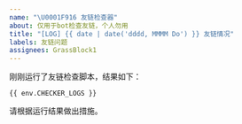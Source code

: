 ```yaml
---
name: "\U0001F916 友链检查器"
about: 仅用于bot检查友链，个人勿用
title: "[LOG] {{ date | date('dddd, MMMM Do') }} 友链情况"
labels: 友链问题
assignees: GrassBlock1
---
```

刚刚运行了友链检查脚本，结果如下：

```
{{ env.CHECKER_LOGS }}
```

请根据运行结果做出措施。


